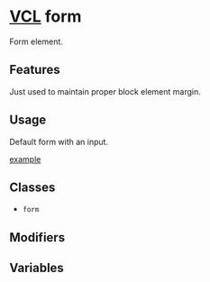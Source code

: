# [VCL](https://github.com/vcl/doc) form

Form element.

## Features

Just used to maintain proper block element margin.

## Usage

Default form with an input.

[example](/demo/example-input.html)

## Classes

- `form`

## Modifiers

## Variables
